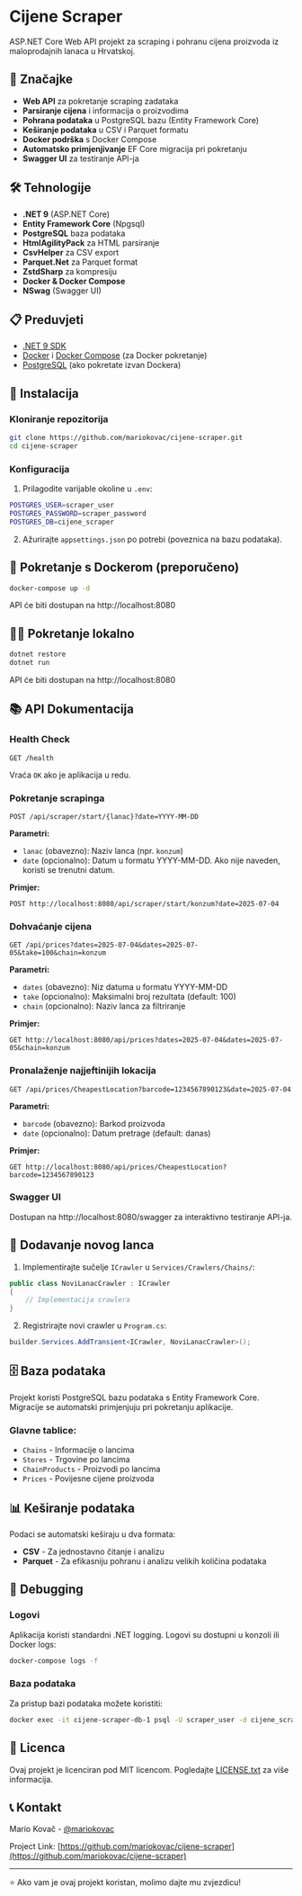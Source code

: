 ﻿# Cijene Scraper

ASP.NET Core Web API projekt za scraping i pohranu cijena proizvoda iz maloprodajnih lanaca u Hrvatskoj.

## 🚀 Značajke

- **Web API** za pokretanje scraping zadataka
- **Parsiranje cijena** i informacija o proizvodima
- **Pohrana podataka** u PostgreSQL bazu (Entity Framework Core)
- **Keširanje podataka** u CSV i Parquet formatu
- **Docker podrška** s Docker Compose
- **Automatsko primjenjivanje** EF Core migracija pri pokretanju
- **Swagger UI** za testiranje API-ja

## 🛠️ Tehnologije

- **.NET 9** (ASP.NET Core)
- **Entity Framework Core** (Npgsql)
- **PostgreSQL** baza podataka
- **HtmlAgilityPack** za HTML parsiranje
- **CsvHelper** za CSV export
- **Parquet.Net** za Parquet format
- **ZstdSharp** za kompresiju
- **Docker & Docker Compose**
- **NSwag** (Swagger UI)

## 📋 Preduvjeti

- [.NET 9 SDK](https://dotnet.microsoft.com/download/dotnet/9.0)
- [Docker](https://www.docker.com/) i [Docker Compose](https://docs.docker.com/compose/) (za Docker pokretanje)
- [PostgreSQL](https://www.postgresql.org/) (ako pokretate izvan Dockera)

## 🔧 Instalacija

### Kloniranje repozitorija

```bash
git clone https://github.com/mariokovac/cijene-scraper.git
cd cijene-scraper
```

### Konfiguracija

1. Prilagodite varijable okoline u `.env`:
```bash
POSTGRES_USER=scraper_user
POSTGRES_PASSWORD=scraper_password
POSTGRES_DB=cijene_scraper
```

2. Ažurirajte `appsettings.json` po potrebi (poveznica na bazu podataka).

## 🐳 Pokretanje s Dockerom (preporučeno)

```bash
docker-compose up -d
```

API će biti dostupan na http://localhost:8080

## 🏃‍♂️ Pokretanje lokalno

```bash
dotnet restore
dotnet run
```

API će biti dostupan na http://localhost:8080

## 📚 API Dokumentacija

### Health Check
```http
GET /health
```
Vraća `OK` ako je aplikacija u redu.

### Pokretanje scrapinga
```http
POST /api/scraper/start/{lanac}?date=YYYY-MM-DD
```

**Parametri:**
- `lanac` (obavezno): Naziv lanca (npr. `konzum`)
- `date` (opcionalno): Datum u formatu YYYY-MM-DD. Ako nije naveden, koristi se trenutni datum.

**Primjer:**
```http
POST http://localhost:8080/api/scraper/start/konzum?date=2025-07-04
```

### Dohvaćanje cijena
```http
GET /api/prices?dates=2025-07-04&dates=2025-07-05&take=100&chain=konzum
```

**Parametri:**
- `dates` (obavezno): Niz datuma u formatu YYYY-MM-DD
- `take` (opcionalno): Maksimalni broj rezultata (default: 100)
- `chain` (opcionalno): Naziv lanca za filtriranje

**Primjer:**
```http
GET http://localhost:8080/api/prices?dates=2025-07-04&dates=2025-07-05&chain=konzum
```

### Pronalaženje najjeftinijih lokacija
```http
GET /api/prices/CheapestLocation?barcode=1234567890123&date=2025-07-04
```

**Parametri:**
- `barcode` (obavezno): Barkod proizvoda
- `date` (opcionalno): Datum pretrage (default: danas)

**Primjer:**
```http
GET http://localhost:8080/api/prices/CheapestLocation?barcode=1234567890123
```

### Swagger UI
Dostupan na http://localhost:8080/swagger za interaktivno testiranje API-ja.



## 🔧 Dodavanje novog lanca

1. Implementirajte sučelje `ICrawler` u `Services/Crawlers/Chains/`:
```csharp
public class NoviLanacCrawler : ICrawler
{
    // Implementacija crawlera
}
```

2. Registrirajte novi crawler u `Program.cs`:
```csharp
builder.Services.AddTransient<ICrawler, NoviLanacCrawler>();
```

## 🗄️ Baza podataka

Projekt koristi PostgreSQL bazu podataka s Entity Framework Core. Migracije se automatski primjenjuju pri pokretanju aplikacije.

### Glavne tablice:
- `Chains` - Informacije o lancima
- `Stores` - Trgovine po lancima
- `ChainProducts` - Proizvodi po lancima
- `Prices` - Povijesne cijene proizvoda

## 📊 Keširanje podataka

Podaci se automatski keširaju u dva formata:
- **CSV** - Za jednostavno čitanje i analizu
- **Parquet** - Za efikasniju pohranu i analizu velikih količina podataka

## 🐛 Debugging

### Logovi
Aplikacija koristi standardni .NET logging. Logovi su dostupni u konzoli ili Docker logs:

```bash
docker-compose logs -f
```

### Baza podataka
Za pristup bazi podataka možete koristiti:

```bash
docker exec -it cijene-scraper-db-1 psql -U scraper_user -d cijene_scraper
```

## 📄 Licenca

Ovaj projekt je licenciran pod MIT licencom. Pogledajte [LICENSE.txt](LICENSE.txt) za više informacija.

## 📞 Kontakt

Mario Kovač - [@mariokovac](https://github.com/mariokovac)

Project Link: [https://github.com/mariokovac/cijene-scraper](https://github.com/mariokovac/cijene-scraper)

---

⭐ Ako vam je ovaj projekt koristan, molimo dajte mu zvjezdicu!
